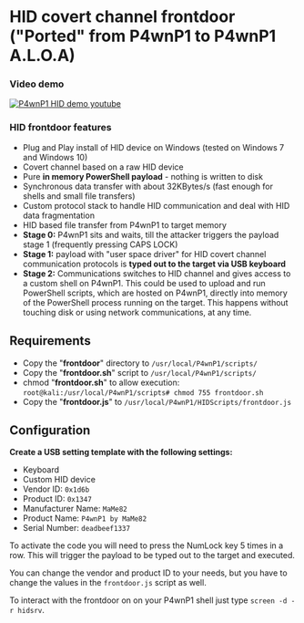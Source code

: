# HID covert channel frontdoor ("Ported" from P4wnP1 to P4wnP1 A.L.O.A)

### Video demo

[![P4wnP1 HID demo youtube](https://img.youtube.com/vi/MI8DFlKLHBk/0.jpg)](https://www.youtube.com/watch?v=MI8DFlKLHBk&yt:cc=on)

### HID frontdoor features

- Plug and Play install of HID device on Windows (tested on Windows 7 and Windows 10)
- Covert channel based on a raw HID device
- Pure **in memory PowerShell payload** - nothing is written to disk
- Synchronous data transfer with about 32KBytes/s (fast enough for shells and small file transfers)
- Custom protocol stack to handle HID communication and deal with HID data fragmentation
- HID based file transfer from P4wnP1 to target memory
- **Stage 0:** P4wnP1 sits and waits, till the attacker triggers the payload stage 1 (frequently pressing CAPS LOCK)
- **Stage 1:** payload with "user space driver" for HID covert channel communication protocols is **typed out to the target via USB keyboard**
- **Stage 2:** Communications switches to HID channel and gives access to a custom shell on P4wnP1. This could be used to upload and run PowerShell scripts, which are hosted on P4wnP1, directly into memory of the PowerShell process running on the target. This happens without touching disk or using network communications, at any time.

## Requirements

- Copy the "**frontdoor**" directory to `/usr/local/P4wnP1/scripts/`
- Copy the "**frontdoor.sh**" script to `/usr/local/P4wnP1/scripts/`
- chmod "**frontdoor.sh**" to allow execution: `root@kali:/usr/local/P4wnP1/scripts# chmod 755 frontdoor.sh`
- Copy the "**frontdoor.js**" to `/usr/local/P4wnP1/HIDScripts/frontdoor.js`

## Configuration

**Create a USB setting template with the following settings:**

- Keyboard
- Custom HID device
- Vendor ID: `0x1d6b`
- Product ID: `0x1347`
- Manufacturer Name: `MaMe82`
- Product Name: `P4wnP1 by MaMe82`
- Serial Number: `deadbeef1337`

To activate the code you will need to press the NumLock key 5 times in a row. This will trigger the payload to be typed out to the target and executed.

You can change the vendor and product ID to your needs, but you have to change the values in the `frontdoor.js` script as well.

To interact with the frontdoor on on your P4wnP1 shell just type `screen -d -r hidsrv`.
